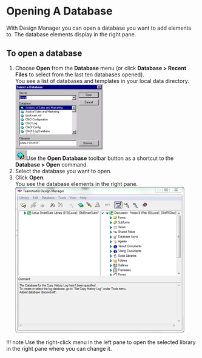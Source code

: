 # Opening A Database

With Design Manager you can open a database you want to add elements to. The database elements display in the right pane.

## To open a database
1. Choose **Open** from the **Database** menu (or click **Database > Recent Files** to select from the last ten databases opened).  
   You see a list of databases and templates in your local data directory.  
   ![Select Database](img/dbopening.png)  
   ![Toolbar Icon](img/dbopening2.png)Use the **Open Database** toolbar button as a shortcut to the **Database > Open** command.
2. Select the database you want to open.
3. Click **Open**.  
   You see the database elements in the right pane.  
   ![Database Pane](img/dbopening3.png)
 
!!! note
    Use the right-click menu in the left pane to open the selected library in the right pane where you can change it.
